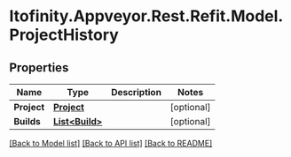# Itofinity.Appveyor.Rest.Refit.Model.ProjectHistory
## Properties

Name | Type | Description | Notes
------------ | ------------- | ------------- | -------------
**Project** | [**Project**](Project.md) |  | [optional] 
**Builds** | [**List&lt;Build&gt;**](Build.md) |  | [optional] 

[[Back to Model list]](../README.md#documentation-for-models) [[Back to API list]](../README.md#documentation-for-api-endpoints) [[Back to README]](../README.md)


